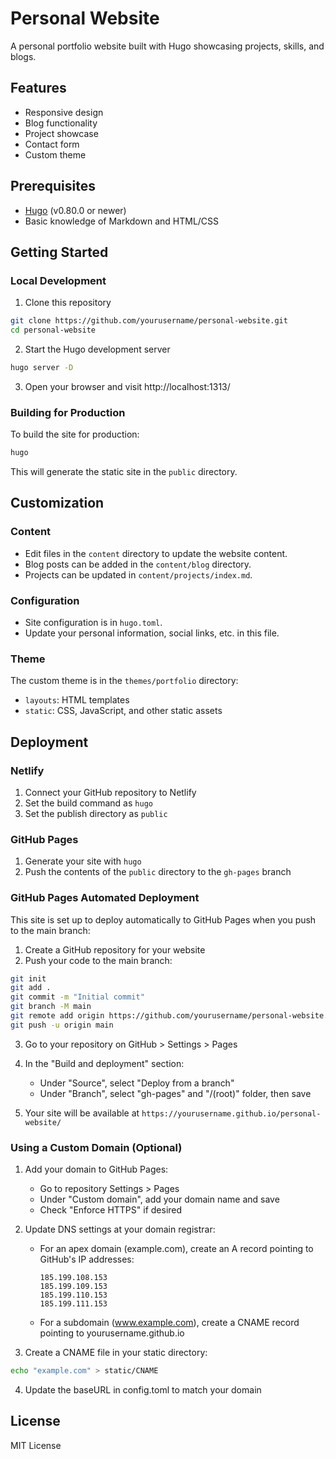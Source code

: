 # Personal Website

A personal portfolio website built with Hugo showcasing projects, skills, and blogs.

## Features

- Responsive design
- Blog functionality
- Project showcase
- Contact form
- Custom theme

## Prerequisites

- [Hugo](https://gohugo.io/getting-started/installing/) (v0.80.0 or newer)
- Basic knowledge of Markdown and HTML/CSS

## Getting Started

### Local Development

1. Clone this repository
```bash
git clone https://github.com/yourusername/personal-website.git
cd personal-website
```

2. Start the Hugo development server
```bash
hugo server -D
```

3. Open your browser and visit http://localhost:1313/

### Building for Production

To build the site for production:

```bash
hugo
```

This will generate the static site in the `public` directory.

## Customization

### Content

- Edit files in the `content` directory to update the website content.
- Blog posts can be added in the `content/blog` directory.
- Projects can be updated in `content/projects/index.md`.

### Configuration

- Site configuration is in `hugo.toml`.
- Update your personal information, social links, etc. in this file.

### Theme

The custom theme is in the `themes/portfolio` directory:

- `layouts`: HTML templates
- `static`: CSS, JavaScript, and other static assets

## Deployment

### Netlify

1. Connect your GitHub repository to Netlify
2. Set the build command as `hugo`
3. Set the publish directory as `public`

### GitHub Pages

1. Generate your site with `hugo`
2. Push the contents of the `public` directory to the `gh-pages` branch

### GitHub Pages Automated Deployment

This site is set up to deploy automatically to GitHub Pages when you push to the main branch:

1. Create a GitHub repository for your website
2. Push your code to the main branch:
```bash
git init
git add .
git commit -m "Initial commit"
git branch -M main
git remote add origin https://github.com/yourusername/personal-website.git
git push -u origin main
```

3. Go to your repository on GitHub > Settings > Pages
4. In the "Build and deployment" section:
   - Under "Source", select "Deploy from a branch" 
   - Under "Branch", select "gh-pages" and "/(root)" folder, then save
   
5. Your site will be available at `https://yourusername.github.io/personal-website/`

### Using a Custom Domain (Optional)

1. Add your domain to GitHub Pages:
   - Go to repository Settings > Pages
   - Under "Custom domain", add your domain name and save
   - Check "Enforce HTTPS" if desired
   
2. Update DNS settings at your domain registrar:
   - For an apex domain (example.com), create an A record pointing to GitHub's IP addresses:
     ```
     185.199.108.153
     185.199.109.153
     185.199.110.153
     185.199.111.153
     ```
   - For a subdomain (www.example.com), create a CNAME record pointing to yourusername.github.io

3. Create a CNAME file in your static directory:
```bash
echo "example.com" > static/CNAME
```

4. Update the baseURL in config.toml to match your domain

## License

MIT License
